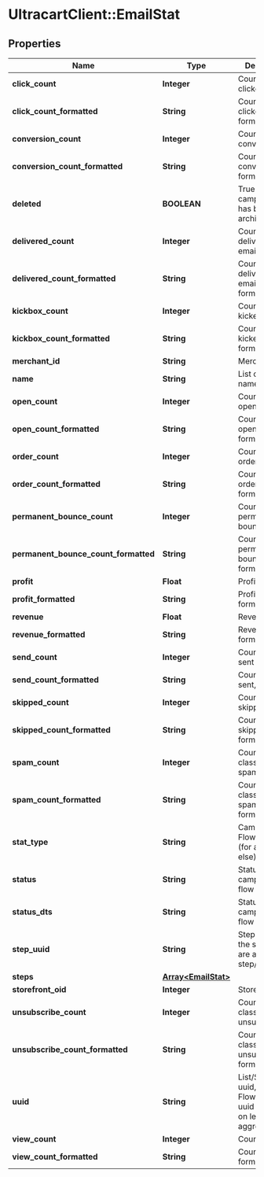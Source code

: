 # UltracartClient::EmailStat

## Properties
Name | Type | Description | Notes
------------ | ------------- | ------------- | -------------
**click_count** | **Integer** | Count of clicked emails | [optional] 
**click_count_formatted** | **String** | Count of clicked emails, formatted | [optional] 
**conversion_count** | **Integer** | Count of conversions | [optional] 
**conversion_count_formatted** | **String** | Count of conversions, formatted | [optional] 
**deleted** | **BOOLEAN** | True if campaign/flow has been archived | [optional] 
**delivered_count** | **Integer** | Count of delivered emails | [optional] 
**delivered_count_formatted** | **String** | Count of delivered emails, formatted | [optional] 
**kickbox_count** | **Integer** | Count of emails kicked | [optional] 
**kickbox_count_formatted** | **String** | Count of emails kicked, formatted | [optional] 
**merchant_id** | **String** | Merchant ID | [optional] 
**name** | **String** | List or segment name | [optional] 
**open_count** | **Integer** | Count of opened emails | [optional] 
**open_count_formatted** | **String** | Count of opened emails, formatted | [optional] 
**order_count** | **Integer** | Count of orders | [optional] 
**order_count_formatted** | **String** | Count of orders, formatted | [optional] 
**permanent_bounce_count** | **Integer** | Count of emails permanently bounced | [optional] 
**permanent_bounce_count_formatted** | **String** | Count of emails permanently bounced, formatted | [optional] 
**profit** | **Float** | Profit | [optional] 
**profit_formatted** | **String** | Profit, formatted | [optional] 
**revenue** | **Float** | Revenue | [optional] 
**revenue_formatted** | **String** | Revenue, formatted | [optional] 
**send_count** | **Integer** | Count of emails sent | [optional] 
**send_count_formatted** | **String** | Count of emails sent, formatted | [optional] 
**skipped_count** | **Integer** | Count of skipped emails | [optional] 
**skipped_count_formatted** | **String** | Count of skipped emails, formatted | [optional] 
**spam_count** | **Integer** | Count of emails classified as spam | [optional] 
**spam_count_formatted** | **String** | Count of emails classified as spam, formatted | [optional] 
**stat_type** | **String** | Campaign, Flow or None (for anything else) | [optional] 
**status** | **String** | Status of campaign or flow | [optional] 
**status_dts** | **String** | Status dts of campaign or flow | [optional] 
**step_uuid** | **String** | Step UUID if the statistics are at the step/email level | [optional] 
**steps** | [**Array&lt;EmailStat&gt;**](EmailStat.md) |  | [optional] 
**storefront_oid** | **Integer** | Storefront oid | [optional] 
**unsubscribe_count** | **Integer** | Count of emails classified as unsubscribe | [optional] 
**unsubscribe_count_formatted** | **String** | Count of emails classified as unsubscribe, formatted | [optional] 
**uuid** | **String** | List/Segment uuid, or Flow/Campaign uuid depending on level of stat aggregation. | [optional] 
**view_count** | **Integer** | Count of views | [optional] 
**view_count_formatted** | **String** | Count of views, formatted | [optional] 


